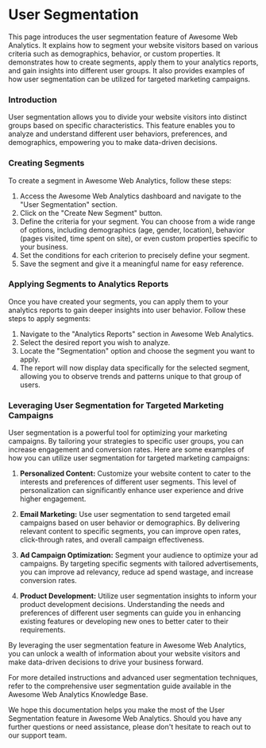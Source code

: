 # User Segmentation

This page introduces the user segmentation feature of Awesome Web Analytics. It explains how to segment your website visitors based on various criteria such as demographics, behavior, or custom properties. It demonstrates how to create segments, apply them to your analytics reports, and gain insights into different user groups. It also provides examples of how user segmentation can be utilized for targeted marketing campaigns.


### Introduction

User segmentation allows you to divide your website visitors into distinct groups based on specific characteristics. This feature enables you to analyze and understand different user behaviors, preferences, and demographics, empowering you to make data-driven decisions.

### Creating Segments

To create a segment in Awesome Web Analytics, follow these steps:

1. Access the Awesome Web Analytics dashboard and navigate to the "User Segmentation" section.
2. Click on the "Create New Segment" button.
3. Define the criteria for your segment. You can choose from a wide range of options, including demographics (age, gender, location), behavior (pages visited, time spent on site), or even custom properties specific to your business.
4. Set the conditions for each criterion to precisely define your segment.
5. Save the segment and give it a meaningful name for easy reference.

### Applying Segments to Analytics Reports

Once you have created your segments, you can apply them to your analytics reports to gain deeper insights into user behavior. Follow these steps to apply segments:

1. Navigate to the "Analytics Reports" section in Awesome Web Analytics.
2. Select the desired report you wish to analyze.
3. Locate the "Segmentation" option and choose the segment you want to apply.
4. The report will now display data specifically for the selected segment, allowing you to observe trends and patterns unique to that group of users.

### Leveraging User Segmentation for Targeted Marketing Campaigns

User segmentation is a powerful tool for optimizing your marketing campaigns. By tailoring your strategies to specific user groups, you can increase engagement and conversion rates. Here are some examples of how you can utilize user segmentation for targeted marketing campaigns:

1. **Personalized Content:** Customize your website content to cater to the interests and preferences of different user segments. This level of personalization can significantly enhance user experience and drive higher engagement.

2. **Email Marketing:** Use user segmentation to send targeted email campaigns based on user behavior or demographics. By delivering relevant content to specific segments, you can improve open rates, click-through rates, and overall campaign effectiveness.

3. **Ad Campaign Optimization:** Segment your audience to optimize your ad campaigns. By targeting specific segments with tailored advertisements, you can improve ad relevancy, reduce ad spend wastage, and increase conversion rates.

4. **Product Development:** Utilize user segmentation insights to inform your product development decisions. Understanding the needs and preferences of different user segments can guide you in enhancing existing features or developing new ones to better cater to their requirements.

By leveraging the user segmentation feature in Awesome Web Analytics, you can unlock a wealth of information about your website visitors and make data-driven decisions to drive your business forward.

For more detailed instructions and advanced user segmentation techniques, refer to the comprehensive user segmentation guide available in the Awesome Web Analytics Knowledge Base.

We hope this documentation helps you make the most of the User Segmentation feature in Awesome Web Analytics. Should you have any further questions or need assistance, please don't hesitate to reach out to our support team.
